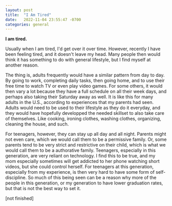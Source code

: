 ```yaml
---
layout: post
title:  "I Am Tired"
date:   2022-11-04 23:55:47 -0700
categories: general
---
```


**I am tired.**

Usually when I am tired, I'd get over it over time. However, recently I have been feeling tired, and it doesn't leave my head. Many people then would think it has something to do with general lifestyle, but I find myself at another reason.

The thing is, adults frequently would have a similar pattern from day to day. By going to work, completing daily tasks, then going home, and to use their free time to watch TV or even play video games. For some others, it would then vary a lot because they have a full schedule on all their week days, and perhaps also taking their Saturday away as well. It is like this for many adults in the U.S., according to experiences that my parents had seen. Adults would need to be used to their lifestyle as they do it everyday, and they would have hopefully developped the needed skillset to also take care of themselves. Like cooking, ironing clothes, washing clothes, organizing, cleaning the house, and such. 

For teenagers, however, they can stay up all day and all night. Parents might not even care, which we would call them to be a permissive family. Or, some parents tend to be very strict and restrictive on their child, which is what we would call them to be a authorative family. Teenagers, especially in this generation, are very reliant on technology. I find this to be true, and my mom especially sometimes will get addicted to her phone watching short videos, but she could control herself. For teenagers at this generation, especially from my experience, is then very hard to have some form of self-discipline. So much of this being seen can be a reason why more of the people in this generation, or my generation to have lower graduation rates, but that is not the best way to set it.

[not finished]
